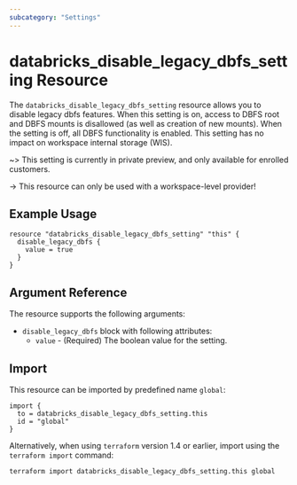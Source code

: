 ```yaml
---
subcategory: "Settings"
---
```


# databricks_disable_legacy_dbfs_setting Resource

The `databricks_disable_legacy_dbfs_setting` resource allows you to disable legacy dbfs features.
When this setting is on, access to DBFS root and DBFS mounts is disallowed (as well as creation of new mounts). When the setting is off, all DBFS functionality is enabled. This setting has no impact on workspace internal storage (WIS).

~> This setting is currently in private preview, and only available for enrolled customers.

-> This resource can only be used with a workspace-level provider!

## Example Usage

```hcl
resource "databricks_disable_legacy_dbfs_setting" "this" {
  disable_legacy_dbfs {
    value = true
  }
}
```

## Argument Reference

The resource supports the following arguments:

- `disable_legacy_dbfs` block with following attributes:
  - `value` - (Required) The boolean value for the setting.

## Import

This resource can be imported by predefined name `global`:

```hcl
import {
  to = databricks_disable_legacy_dbfs_setting.this
  id = "global"
}
```

Alternatively, when using `terraform` version 1.4 or earlier, import using the `terraform import` command:

```bash
terraform import databricks_disable_legacy_dbfs_setting.this global
```

